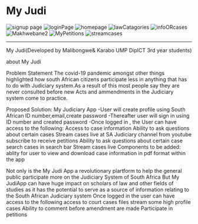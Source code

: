 # My Judi

![signup page](https://user-images.githubusercontent.com/49127252/199110715-05b6cc31-7b96-4fe6-97c7-bd9df2d3681c.PNG)
![loginPage](https://user-images.githubusercontent.com/49127252/199114616-2b0915d5-4cea-4024-9014-d62b58e1921b.PNG)
![homepage](https://user-images.githubusercontent.com/49127252/199110654-b78f7f21-c561-410d-9ba2-1d6ed78ffea8.PNG)
![lawCatagories](https://user-images.githubusercontent.com/49127252/199114754-79669ac3-778a-4d1f-b85b-c16767616a4e.PNG)
![infoORcases](https://user-images.githubusercontent.com/49127252/199110803-688abb1e-e7b4-4ef5-a4a0-2771e6ca144b.PNG)
![Makhwebane2](https://user-images.githubusercontent.com/49127252/199110825-6149d74d-4f88-4e5d-984e-49b7d3c6f2b3.PNG)
![MyPetitions](https://user-images.githubusercontent.com/49127252/199110846-e3beacaf-7459-4bec-ba51-d6a3594d827f.PNG)
![streamcases](https://user-images.githubusercontent.com/49127252/199110859-7a03dcfc-846c-480d-ac2a-0cd151318c16.PNG)


*******************************************************************************************************************************************
My Judi(Developed by Malibongwe& Karabo UMP DipICT 3rd year students)

about My Judi

Problem Statement 
The covid-19 pandemic amongst other things highlighted how south African citizens participate less in anything that has to do with Judiciary system.As a result of this most people say they are never consulted before new Acts and ammendments in the Judiciary system come to practice.

Proposed Solution: 
My Judiciary App -User will create profile using South African ID number,email,create password -Thereafter user will sign in using ID number and created password -Once logged in , the User can have access to the following: Access to case information Ability to ask questions about certain cases Stream cases live at SA Judiciary channel from youtube subscribe to receive petitions Ability to ask questions about certain case search cases in search bar Stream cases live Components to be added: ablity for user to view and download case information in pdf format within the app

Not only is the My Judi App a revolutionary plartform  to help the general public participate more on the Judiciary System of South Africa
But My JudiApp can have huge impact on scholars of law and other fields of studies as it has the potential to serve as a source of information relating to the South African Judiciary system
Once logged in the user can have access to the following
access to court cases files
stream some high profile cases
Ability to comment before amendment are made
Participate in petitions
